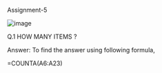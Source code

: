Assignment-5


![image](https://github.com/sarojinisarkar/Excel-exercises-with-solutions/assets/151612374/2dc03684-b7a3-4d26-abb3-0336f52a36f3)


Q.1 HOW MANY ITEMS ?

Answer: 
To find the answer using following formula,

=COUNTA(A6:A23)
